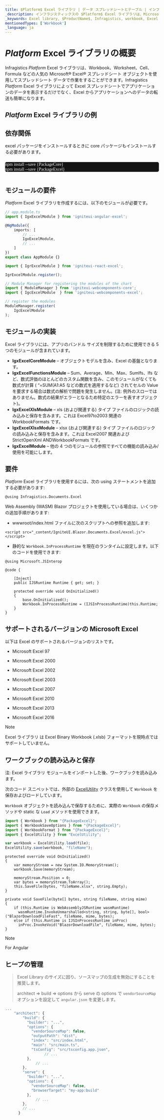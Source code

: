```yaml
---
title: $Platform$ Excel ライブラリ | データ スプレッドシートとテーブル | インフラジスティックス
_description: インフラジスティックスの $Platform$ Excel ライブラリは、Microsoft Excel 機能を使用してスプレッドシート データを使用した作業が可能になります。$ProductName$ Excel ライブラリを使用して Excel からアプリケーションにデータを簡単に転送できる方法について説明します。
_keywords: Excel library, $ProductName$, Infragistics, workbook, Excel ライブラリ, ワークブック, インフラジスティックス
mentionedTypes: ['Workbook']
_language: ja
---
```

# $Platform$ Excel ライブラリの概要

Infragistics $Platform$ Excel ライブラリは、Workbook、Worksheet、Cell、Formula などの人気の Microsoft® Excel® スプレッドシート オブジェクトを使用してスプレッドシート データで作業をすることができます。Infragistics $Platform$ Excel ライブラリによって Excel スプレッドシートでアプリケーションのデータを表示するだけでなく、Excel からアプリケーションへのデータの転送も簡単になります。

## $Platform$ Excel ライブラリの例


<code-view style="height: 100px"
           data-demos-base-url="{environment:dvDemosBaseUrl}"
           iframe-src="{environment:dvDemosBaseUrl}/excel/excel-library-overview"
           alt="$Platform$ Excel ライブラリの例"
           github-src="excel/excel-library/overview">
</code-view>

<div class="divider--half"></div>

<!-- Angular, React, WebComponents -->
## 依存関係
excel パッケージをインストールするときに core パッケージもインストールする必要があります。

<pre style="background:#141414;color:white;display:inline-block;padding:16x;margin-top:10px;font-family:'Consolas';border-radius:5px;width:100%">
npm install --save {PackageCore}
npm install --save {PackageExcel}
</pre>

## モジュールの要件

$Platform$ Excel ライブラリを作成するには、以下のモジュールが必要です。

```ts
// app.module.ts
import { IgxExcelModule } from 'igniteui-angular-excel';

@NgModule({
    imports: [
        // ...
        IgxExcelModule,
        // ...
    ]
})
export class AppModule {}
```

```ts
import { IgrExcelModule } from 'igniteui-react-excel';

IgrExcelModule.register();
```

```ts
// Module Manager for registering the modules of the chart
import { ModuleManager } from 'igniteui-webcomponents-core';
import { IgcExcelModule  } from 'igniteui-webcomponents-excel';

// register the modules
ModuleManager.register(
    IgcExcelModule
);
```
## モジュールの実装

Excel ライブラリには、アプリのバンドル サイズを制限するために使用できる 5 つのモジュールが含まれています。

-	**IgxExcelCoreModule** – オブジェクトモデルを含み、Excel の基盤となります。
-	**IgxExcelFunctionsModule** – Sum、Average、Min、Max、SumIfs、Ifs など、数式評価のほとんどのカスタム関数を含み、このモジュールがなくても数式が計算 ( “=SUM(A1:A5 などの数式を適用するなど) されてセルの Value を要求する場合は数式の解析で問題を発生しません。(注: 例外のスローではありません。数式の結果がエラーとなるため特定のエラーを表すオブジェクト)。
-	**IgxExcelXlsModule** – xls (および関連する) タイプ ファイルのロジックの読み込みと保存を含みます。これは Excel97to2003 関連の WorkbookFormats です。
-	**IgxExcelXlsxModule** – xlsx (および関連する) タイプ ファイルのロジックの読み込みと保存を含みます。これは Excel2007 関連および StrictOpenXml ANDWorkbookFormats です。
-	**IgxExcelModule** – 他の 4 つのモジュールの参照ですべての機能の読み込み/使用を可能にします。

<!-- end: Angular, React, WebComponents -->

<!-- Blazor -->

## 要件

$Platform$ Excel ライブラリを使用するには、次の using ステートメントを追加する必要があります:

```razor
@using Infragistics.Documents.Excel
```

Web Assembly (WASM) Blazor プロジェクトを使用している場合は、いくつかの追加手順があります:

- wwwroot/index.html ファイルに次のスクリプトへの参照を追加します:

```razor
<script src="_content/IgniteUI.Blazor.Documents.Excel/excel.js"></script>
```

- 静的な `Workbook.InProcessRuntime` を現在のランタイムに設定します。以下のコードを使用できます:

```razor
@using Microsoft.JSInterop

@code {

    [Inject]
    public IJSRuntime Runtime { get; set; }

    protected override void OnInitialized()
    {
        base.OnInitialized();
        Workbook.InProcessRuntime = (IJSInProcessRuntime)this.Runtime;
    }
}
```

<!-- end: Blazor -->

## サポートされるバージョンの Microsoft Excel
以下は Excel のサポートされるバージョンのリストです。

-  Microsoft Excel 97

-  Microsoft Excel 2000

-  Microsoft Excel 2002

-  Microsoft Excel 2003

-  Microsoft Excel 2007

-  Microsoft Excel 2010

-  Microsoft Excel 2013

-  Microsoft Excel 2016

> [!NOTE]
> Excel ライブラリ は Excel Binary Workbook (.xlsb) フォーマットを現時点ではサポートしていません。

## ワークブックの読み込みと保存
注: Excel ライブラリ モジュールをインポートした後、ワークブックを読み込みます。

<!-- Angular, React, WebComponents -->

次のコード スニペットでは、外部の [ExcelUtility](excel-utility.md) クラスを使用して `Workbook` を保存およびロードしています。

<!-- end: Angular, React, WebComponents -->

`Workbook` オブジェクトを読み込んで保存するために、実際の `Workbook` の保存メソッドや static な `Load` メソッドを使用できます。

```ts
import { Workbook } from "{PackageExcel}";
import { WorkbookSaveOptions } from "{PackageExcel}";
import { WorkbookFormat } from "{PackageExcel}";
import { ExcelUtility } from "ExcelUtility";

var workbook = ExcelUtility.load(file);
ExcelUtility.save(workbook, "fileName");
```

```razor
protected override void OnInitialized()
{
    var memoryStream = new System.IO.MemoryStream();
    workbook.Save(memoryStream);

    memoryStream.Position = 0;
    var bytes = memoryStream.ToArray();
    this.SaveFile(bytes, "fileName.xlsx", string.Empty);
}

private void SaveFile(byte[] bytes, string fileName, string mime)
{
    if (this.Runtime is WebAssemblyJSRuntime wasmRuntime)
      wasmRuntime.InvokeUnmarshalled<string, string, byte[], bool>("BlazorDownloadFileFast", fileName, mime, bytes);
    else if (this.Runtime is IJSInProcessRuntime inProc)
      inProc.InvokeVoid("BlazorDownloadFile", fileName, mime, bytes);
}
```

>[!NOTE]
>For Angular
><div class="divider--half"></div>
>
## ヒープの管理
>
>Excel Library のサイズに因り、ソースマップの生成を無効にすることを推奨します。
>
>architect => build => options から serve の options で `vendorSourceMap` オプションを設定して `angular.json` を変更します。
>
```ts
...
    "architect": {
        "build": {
          "builder": "...",
          "options": {
            "vendorSourceMap": false,
            "outputPath": "dist",
            "index": "src/index.html",
            "main": "src/main.ts",
            "tsConfig": "src/tsconfig.app.json",
                  // ...
          },
              // ...
        },
        "serve": {
          "builder": "...",
          "options": {
            "vendorSourceMap": false,
            "browserTarget": "my-app:build"
          },
              // ...
        },
        // ...
      }
```
>
<!-- -->
